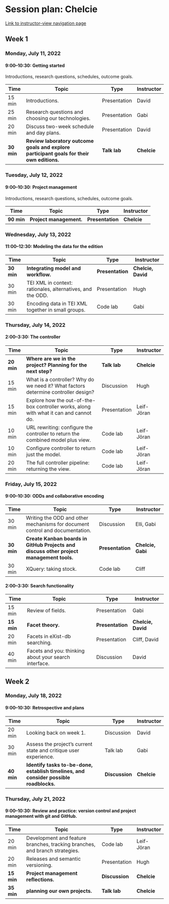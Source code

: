 # Session plan: Chelcie

[Link to instructor-view navigation page](daily_instructor_view.md)

## Week 1

### Monday, July 11, 2022

#### 9:00–10:30: Getting started

Introductions, research questions, schedules, outcome goals. 

Time | Topic | Type | Instructor
---- | ---- | ---- | ---- 
15 min | Introductions. | Presentation | David
25 min | Research questions and choosing our technologies. | Presentation | Gabi
20 min | Discuss two-week schedule and day plans. | Presentation | David
**30 min** | **Review laboratory outcome goals and explore participant goals for their own editions.** | **Talk lab** | **Chelcie**

### Tuesday, July 12, 2022

#### 9:00–10:30: Project management

Introductions, research questions, schedules, outcome goals. 

Time | Topic | Type | Instructor
---- | ---- | ---- | ---- 
**90 min** | **Project management.** | **Presentation** | **Chelcie**

### Wednesday, July 13, 2022

#### 11:00–12:30: Modeling the data for the edition

Time | Topic | Type | Instructor
---- | ---- | ---- | ---- 
**30 min** | **Integrating model and workflow.** | **Presentation** | **Chelcie, David**
30 min | TEI XML in context: rationales, alternatives, and the ODD. | Presentation | Hugh
30 min | Encoding data in TEI XML together in small groups. | Code lab | Gabi

### Thursday, July 14, 2022

#### 2:00–3:30: The controller

Time | Topic | Type | Instructor
---- | ---- | ---- | ---- 
**20 min** | **Where are we in the project? Planning for the next step?** | **Talk lab** | **Chelcie**
15 min | What is a controller? Why do we need it? What factors determine controller design? | Discussion | Hugh
15 min | Explore how the out-of-the-box controller works, along with what it can and cannot do. | Presentation | Leif-Jöran
10 min | URL rewriting: configure the controller to return the combined model plus view. | Code lab | Leif-Jöran
10 min | Configure controller to return just the model. | Code lab | Leif-Jöran
20 min | The full controller pipeline: returning the view. | Code lab | Leif-Jöran

### Friday, July 15, 2022

#### 9:00–10:30: ODDs and collaborative encoding

Time | Topic | Type | Instructor
---- | ---- | ---- | ---- 
30 min | Writing the ODD and other mechanisms for document control and documentation. | Discussion | Elli, Gabi
**30 min** | **Create Kanban boards in GitHub Projects and discuss other project management tools.** | **Presentation** | **Chelcie, Gabi**
30 min | XQuery: taking stock. | Code lab | Cliff

#### 2:00–3:30: Search functionality

Time | Topic | Type | Instructor
---- | ---- | ---- | ---- 
15 min | Review of fields. | Presentation | Gabi
**15 min** | **Facet theory.** | **Presentation** | **Chelcie, David**
20 min | Facets in eXist-db searching. | Presentation | Cliff, David
40 min | Facets and you: thinking about your search interface. | Discussion | David

## Week 2

### Monday, July 18, 2022

#### 9:00–10:30: Retrospective and plans

Time | Topic | Type | Instructor
---- | ---- | ---- | ---- 
20 min | Looking back on week 1. | Discussion | David
30 min | Assess the project’s current state and critique user experience. | Talk lab | Gabi
**40 min** | **Identify tasks to-be-done, establish timelines, and consider possible roadblocks.** | **Discussion** | **Chelcie**

### Thursday, July 21, 2022

#### 9:00–10:30: Review and practice: version control and project management with git and GitHub.

Time | Topic | Type | Instructor
---- | ---- | ---- | ---- 
20 min | Development and feature branches, tracking branches, and branch strategies. | Code lab | Leif-Jöran
20 min | Releases and semantic versioning. | Presentation | Hugh
**15 min** | **Project management reflections.** | **Discussion** | **Chelcie**
**35 min** | **planning our own projects.** | **Talk lab** | **Chelcie**

